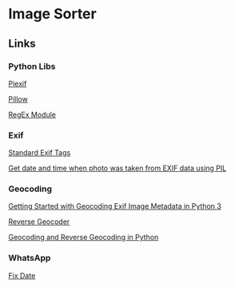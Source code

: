 # Image Sorter


## Links
### Python Libs
[Piexif](https://piexif.readthedocs.io/en/latest/functions.html)

[Pillow](https://hhsprings.bitbucket.io/docs/programming/examples/python/PIL/index.html)

[RegEx Module](https://docs.python.org/3/library/re.html#regular-expression-examples
) 



### Exif 
[Standard Exif Tags](https://www.exiv2.org/tags.html)

[Get date and time when photo was taken from EXIF data using PIL](https://stackoverflow.com/questions/23064549/get-date-and-time-when-photo-was-taken-from-exif-data-using-pil)

### Geocoding
[Getting Started with Geocoding Exif Image Metadata in Python 3](https://developer.here.com/blog/getting-started-with-geocoding-exif-image-metadata-in-python3)

[Reverse Geocoder](https://github.com/thampiman/reverse-geocoder)

[Geocoding and Reverse Geocoding in Python](https://medium.com/towards-artificial-intelligence/geocoding-and-reverse-geocoding-in-python-c0112b8679c2
)
### WhatsApp
[Fix Date](https://holwech.github.io/blog/Fixing-WhatsApp-Backup/)
